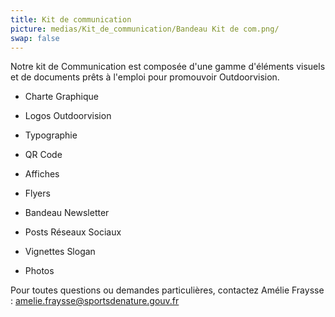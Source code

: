 ```yaml
---
title: Kit de communication
picture: medias/Kit_de_communication/Bandeau Kit de com.png/
swap: false
---
```


Notre kit de Communication est composée d'une gamme d'éléments visuels et de documents prêts à l'emploi pour promouvoir Outdoorvision.


- Charte Graphique

- Logos Outdoorvision

- Typographie

- QR Code

- Affiches

- Flyers

- Bandeau Newsletter

- Posts Réseaux Sociaux

- Vignettes Slogan

- Photos

Pour toutes questions ou demandes particulières, contactez Amélie Fraysse : amelie.fraysse@sportsdenature.gouv.fr

